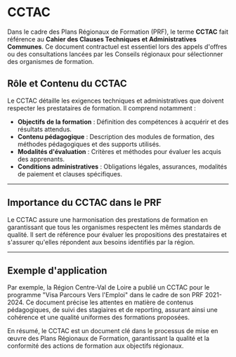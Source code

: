 # CCTAC

Dans le cadre des Plans Régionaux de Formation (PRF), le terme **CCTAC** fait référence au **Cahier des Clauses Techniques et Administratives Communes**. Ce document contractuel est essentiel lors des appels d'offres ou des consultations lancées par les Conseils régionaux pour sélectionner des organismes de formation.

## Rôle et Contenu du CCTAC

Le CCTAC détaille les exigences techniques et administratives que doivent respecter les prestataires de formation. Il comprend notamment :

-   **Objectifs de la formation** : Définition des compétences à acquérir et des résultats attendus.
-   **Contenu pédagogique** : Description des modules de formation, des méthodes pédagogiques et des supports utilisés.
-   **Modalités d'évaluation** : Critères et méthodes pour évaluer les acquis des apprenants.
-   **Conditions administratives** : Obligations légales, assurances, modalités de paiement et clauses spécifiques.
----------
## Importance du CCTAC dans le PRF

Le CCTAC assure une harmonisation des prestations de formation en garantissant que tous les organismes respectent les mêmes standards de qualité. Il sert de référence pour évaluer les propositions des prestataires et s'assurer qu'elles répondent aux besoins identifiés par la région.

----------
## Exemple d'application

Par exemple, la Région Centre-Val de Loire a publié un CCTAC pour le programme "Visa Parcours Vers l'Emploi" dans le cadre de son PRF 2021-2024. Ce document précise les attentes en matière de contenus pédagogiques, de suivi des stagiaires et de reporting, assurant ainsi une cohérence et une qualité uniformes des formations proposées.


En résumé, le CCTAC est un document clé dans le processus de mise en œuvre des Plans Régionaux de Formation, garantissant la qualité et la conformité des actions de formation aux objectifs régionaux.
<!--stackedit_data:
eyJoaXN0b3J5IjpbMTA3MDIxNjEwOSw0NTM0MzAwXX0=
-->